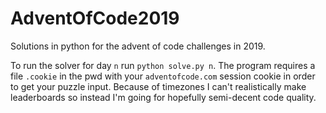 # AdventOfCode2019

Solutions in python for the advent of code challenges in 2019.

To run the solver for day `n` run `python solve.py n`. The program requires a file `.cookie`
in the pwd with your `adventofcode.com` session cookie in order to get your puzzle input. Because
of timezones I can't realistically make leaderboards so instead I'm going for hopefully semi-decent
code quality.
